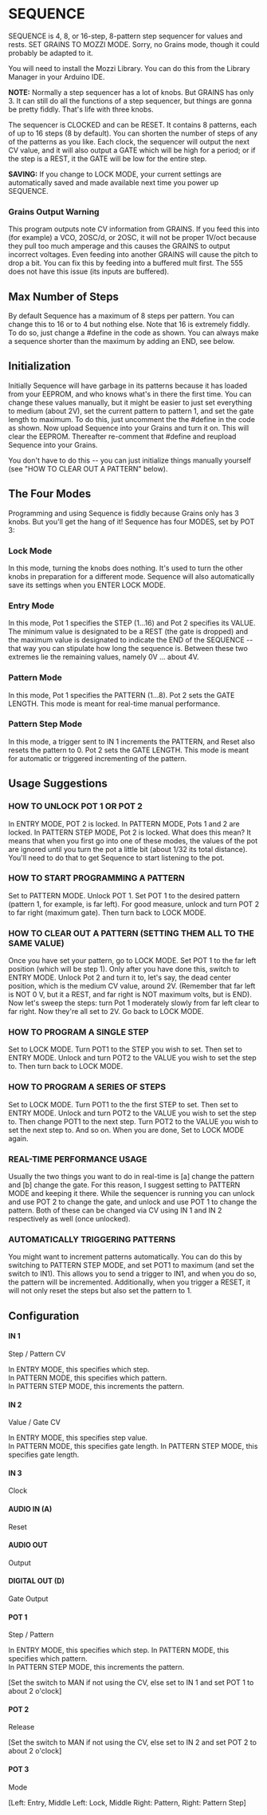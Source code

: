 # SEQUENCE

SEQUENCE is 4, 8, or 16-step, 8-pattern step sequencer for values and rests. SET GRAINS TO MOZZI MODE.  Sorry, no Grains mode, though it could probably be adapted to it.

You will need to install the Mozzi Library.  You can do this from the Library Manager in your Arduino IDE.


__NOTE:__ Normally a step sequencer has a lot of knobs.  But GRAINS has only 3.  It can still do all the functions of a step sequencer, but things are gonna be pretty fiddly.  That's life with three knobs.

The sequencer is CLOCKED and can be RESET.  It contains 8 patterns, each of up to 16 steps (8 by default). You can shorten the number of steps of any of the patterns as you like.  Each clock, the sequencer will output the next CV value, and it will also output a GATE which will be high for a period; or if the step is a REST, it the GATE will be low for the entire step.  

__SAVING:__ If you change to LOCK MODE, your current settings are automatically saved and made available next time you power up SEQUENCE.

### Grains Output Warning
This program outputs note CV information from GRAINS.  If you feed this into (for example) a VCO, 2OSC/d, or 2OSC, it will not be proper 1V/oct because they pull too much amperage and this causes the GRAINS to output incorrect voltages.  Even feeding into another GRAINS will cause the pitch to drop a bit.  You can fix this by feeding into a buffered mult first.  The 555 does not have this issue (its inputs are buffered).

## Max Number of Steps

By default Sequence has a maximum of 8 steps per pattern.  You can change this to 16 or to 4 but nothing else.  Note that 16 is extremely fiddly.  To do so, just change a #define in the code as shown.  You can always make a sequence shorter than the maximum by adding an END, see below.

## Initialization

Initially Sequence will have garbage in its patterns because it has loaded from your EEPROM, and who knows what's in there the first time.  You can change these values manually, but it might be easier to just set everything to medium (about 2V), set the current pattern to pattern 1, and set the gate length to maximum.   To do this, just uncomment the the #define in the code as shown.  Now upload Sequence into your Grains and turn it on.  This will clear the EEPROM. Thereafter re-comment that #define and reupload Sequence into your Grains.

You don't have to do this -- you can just initialize things manually yourself (see "HOW TO CLEAR OUT A PATTERN" below).

## The Four Modes

Programming and using Sequence is fiddly because Grains only has 3 knobs.  But you'll get the hang of it!  Sequence has four MODES, set by POT 3:

### Lock Mode
In this mode, turning the knobs does nothing.  It's used to turn the other knobs in preparation for a different mode.  Sequence will also automatically save its settings when you ENTER LOCK MODE.

### Entry Mode
In this mode, Pot 1 specifies the STEP (1...16) and Pot 2 specifies its VALUE.  The minimum value is designated to be a REST (the gate is dropped) and the maximum value is designated to indicate the END of the SEQUENCE -- that way you can stipulate how long the sequence is. Between these two extremes lie the remaining values, namely 0V ... about 4V.

### Pattern Mode
In this mode, Pot 1 specifies the PATTERN (1...8).  Pot 2 sets the GATE LENGTH.  This mode is meant for real-time manual performance.

### Pattern Step Mode
In this mode, a trigger sent to IN 1 increments the PATTERN, and Reset also resets the pattern to 0. Pot 2 sets the GATE LENGTH.  This mode is meant for automatic or triggered incrementing of the pattern.


## Usage Suggestions

### HOW TO UNLOCK POT 1 OR POT 2

In ENTRY MODE, POT 2 is locked.  In PATTERN MODE, Pots 1 and 2 are locked.  In PATTERN STEP MODE, Pot 2 is locked.  What does this mean?  It means that when you first go into one of these modes, the values of the pot are ignored until you turn the pot a little bit (about 1/32 its total distance). You'll need to do that to get Sequence to start listening to the pot.

### HOW TO START PROGRAMMING A PATTERN

Set to PATTERN MODE.  Unlock POT 1.  Set POT 1 to the desired pattern (pattern 1, for example, is far left). For good measure, unlock and turn POT 2 to far right (maximum gate).   Then turn back to LOCK MODE.

### HOW TO CLEAR OUT A PATTERN (SETTING THEM ALL TO THE SAME VALUE)

Once you have set your pattern, go to LOCK MODE.  Set POT 1 to the far left position (which will be step 1). Only after you have done this, switch to ENTRY MODE.  Unlock Pot 2 and turn it to, let's say, the dead center position, which is the medium CV value, around 2V.  (Remember that far left is NOT 0 V, but it a REST, and far right is NOT maximum volts, but is END).  Now let's sweep the steps: turn Pot 1 moderately slowly from far left clear to far right.   Now they're all set to 2V.  Go back to LOCK MODE.

### HOW TO PROGRAM A SINGLE STEP

Set to LOCK MODE.  Turn POT1 to the STEP you wish to set.  Then set to ENTRY MODE. Unlock and turn POT2 to the VALUE you wish to set the step to.  Then turn back to LOCK MODE.

### HOW TO PROGRAM A SERIES OF STEPS

Set to LOCK MODE.  Turn POT1 to the the first STEP to set.  Then set to ENTRY MODE. Unlock and turn POT2 to the VALUE you wish to set the step to.  Then change POT1 to the next step. Turn POT2 to the VALUE you wish to set the next step to.  And so on.  When you are done, Set to LOCK MODE again.

### REAL-TIME PERFORMANCE USAGE

Usually the two things you want to do in real-time is [a] change the pattern and [b] change the gate.  For this reason, I suggest setting to PATTERN MODE and keeping it there. While the sequencer is running you can unlock and use POT 2 to change the gate, and unlock and use POT 1 to change the pattern.  Both of these can be changed via CV using IN 1 and IN 2 respectively as well (once unlocked).

### AUTOMATICALLY TRIGGERING PATTERNS

You might want to increment patterns automatically.  You can do this by switching to PATTERN STEP MODE, and set POT1 to maximum (and set the switch to IN1).  This allows you to send a trigger to IN1, and when you do so, the pattern will be incremented.  Additionally, when you trigger a RESET, it will not only reset the steps but also set the pattern to 1.



## Configuration

#### IN 1
Step / Pattern CV

In ENTRY MODE, this specifies which step.  
In PATTERN MODE, this specifies which pattern.  
In PATTERN STEP MODE, this increments the pattern.

#### IN 2
Value / Gate CV

In ENTRY MODE, this specifies step value.  
In PATTERN MODE, this specifies gate length.
In PATTERN STEP MODE, this specifies gate length.

#### IN 3
Clock 
#### AUDIO IN (A)
Reset
#### AUDIO OUT
Output
#### DIGITAL OUT (D) 
Gate Output
#### POT 1
Step / Pattern

In ENTRY MODE, this specifies which step.
In PATTERN MODE, this specifies which pattern.  
In PATTERN STEP MODE, this increments the pattern.

[Set the switch to MAN if not using the CV, else set to IN 1 and set POT 1 to about 2 o'clock]
#### POT 2
Release

[Set the switch to MAN if not using the CV, else set to IN 2 and set POT 2 to about 2 o'clock]
#### POT 3
Mode

[Left: Entry, Middle Left: Lock, Middle Right: Pattern, Right: Pattern Step]


